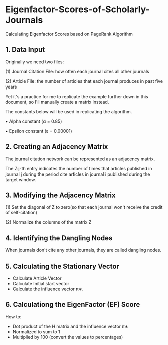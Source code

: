 # Eigenfactor-Scores-of-Scholarly-Journals
Calculating Eigenfactor Scores based on PageRank Algorithm


## 1. Data Input
Originally we need two files: 

(1) Journal Citation File: how often each journal cites all other journals

(2) Article File: the number of articles that each journal produces in past five years

Yet it's a practice for me to replicate the example further down in this document, so I'll manually create a matrix instead.

The constants below will be used in replicating the algorithm.

• Alpha constant (α = 0.85)

• Epsilon constant (ε = 0.00001)

## 2. Creating an Adjacency Matrix
The journal citation network can be represented as an adjacency matrix.

The Zij-th entry indicates the number of times that articles published in journal j during the period cite articles in journal i published during the target window.

## 3. Modifying the Adjacency Matrix
(1) Set the diagonal of Z to zero(so that each journal won't receive the credit of self-citation)

(2) Normalize the columns of the matrix Z

## 4. Identifying the Dangling Nodes
When journals don't cite any other journals, they are called dangling nodes.

## 5. Calculating the Stationary Vector
- Calculate Article Vector
- Calculate Initial start vector
- Calculate the influence vector π∗.

## 6. Calculationg the EigenFactor (EF) Score
How to: 
- Dot product of the H matrix and the influence vector π∗ 
- Normalized to sum to 1
- Multiplied by 100 (convert the values to percentages)

